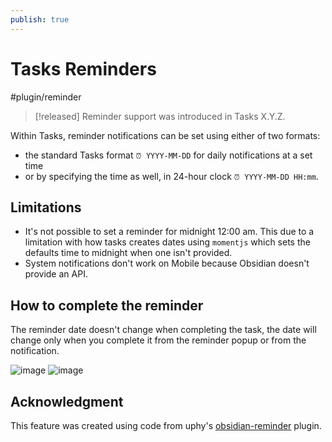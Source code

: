 ```yaml
---
publish: true
---
```


# Tasks Reminders

<span class="related-pages">#plugin/reminder</span>

> [!released]
> Reminder support was introduced in Tasks X.Y.Z.

Within Tasks, reminder notifications can be set using either of two formats:

- the standard Tasks format `⏰️ YYYY-MM-DD` for daily notifications at a set time
- or by specifying the time as well, in 24-hour clock `⏰️ YYYY-MM-DD HH:mm`.

## Limitations

- It's not possible to set a reminder for midnight 12:00 am. This due to a limitation with how tasks creates dates using `momentjs` which sets the defaults time to midnight when one isn't provided.
- System notifications don't work on Mobile because Obsidian doesn't provide an API.

## How to complete the reminder

The reminder date doesn't change when completing the task, the date will change only when you complete it from the reminder popup or from the notification.

![image](https://user-images.githubusercontent.com/38974541/143463881-e4af4b91-426f-48e8-938e-4a1053b06677.png)
![image](https://user-images.githubusercontent.com/38974541/143464983-542675ae-a467-41c0-aaca-1075c42f8328.png)

## Acknowledgment

This feature was created using code from uphy's [obsidian-reminder](https://github.com/uphy/obsidian-reminder) plugin.
